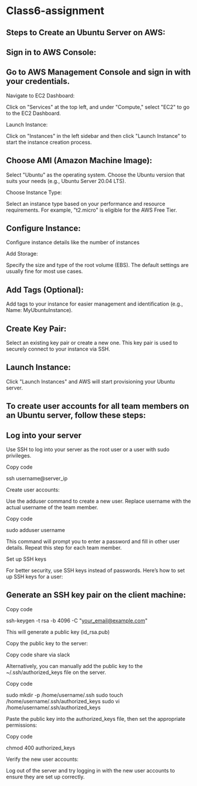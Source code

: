 # Class6-assignment
## Steps to Create an Ubuntu Server on AWS:
## Sign in to AWS Console:

## Go to  AWS  Management Console and sign in with your credentials.

Navigate to EC2 Dashboard:

Click on "Services" at the top left, and under "Compute," select "EC2" to go to the EC2 Dashboard.

Launch Instance:

Click on "Instances" in the left sidebar and then click "Launch Instance" to start the instance creation process.

## Choose AMI (Amazon Machine Image):

Select "Ubuntu" as the operating system. Choose the Ubuntu version that suits your needs (e.g., Ubuntu Server 20.04 LTS).

Choose Instance Type:

Select an instance type based on your performance and resource requirements. For example, "t2.micro" is eligible for the AWS Free Tier.

## Configure Instance:

Configure instance details like the number of instances

Add Storage:

Specify the size and type of the root volume (EBS). The default settings are usually fine for most use cases.

## Add Tags (Optional):

Add tags to your instance for easier management and identification (e.g., Name: MyUbuntuInstance).

## Create Key Pair:

Select an existing key pair or create a new one. This key pair is used to securely connect to your instance via SSH.

## Launch Instance:

Click "Launch Instances" and AWS will start provisioning your Ubuntu server.


## To create user accounts for all team members on an Ubuntu server, follow these steps:

## Log into your server 

Use SSH to log into your server as the root user or a user with sudo privileges.

 

Copy code

ssh username@server_ip

Create user accounts:

Use the adduser command to create a new user. Replace username with the actual username of the team member.

 

Copy code

sudo adduser username

This command will prompt you to enter a password and fill in other user details. Repeat this step for each team member.

Set up SSH keys 

For better security, use SSH keys instead of passwords. Here’s how to set up SSH keys for a user:

## Generate an SSH key pair on the client machine:

Copy code

ssh-keygen -t rsa -b 4096 -C "your_email@example.com"

This will generate a public key (id_rsa.pub) 

Copy the public key to the server:

 

Copy code share via slack

 

Alternatively, you can manually add the public key to the ~/.ssh/authorized_keys file on the server.

Copy code

sudo mkdir -p /home/username/.ssh sudo touch /home/username/.ssh/authorized_keys sudo vi /home/username/.ssh/authorized_keys

Paste the public key into the authorized_keys file, then set the appropriate permissions:

 

Copy code

chmod 400 authorized_keys

Verify the new user accounts:

Log out of the server and try logging in with the new user accounts to ensure they are set up correctly.

 


